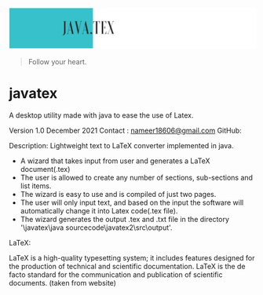 ![](https://github.com/NameerAli/javatex/blob/0e9baefd0e27cfb07c26ba34c230382a5195a305/src/data/images/1ss.png)

> Follow your heart.
 
 
# javatex
A desktop utility made with java to ease the use of Latex.



Version 1.0
December 2021
Contact : nameer18606@gmail.com
GitHub: 

Description:
Lightweight text to LaTeX converter implemented in java. 

- A wizard that takes input from user and generates a LaTeX document(.tex)
- The user is allowed to create any number of sections, sub-sections and list items.
- The wizard is easy to use and is compiled of just two pages.
- The user will only input text, and based on the input the software will automatically change it into Latex code(.tex file).
- The wizard generates the output .tex and .txt file in the directory '\javatex\java sourcecode\javatex2\src\output'.


LaTeX:

LaTeX is a high-quality typesetting system; it includes features designed for the production of technical and scientific documentation. LaTeX is the de facto standard for the communication and publication of scientific documents. (taken from website)




